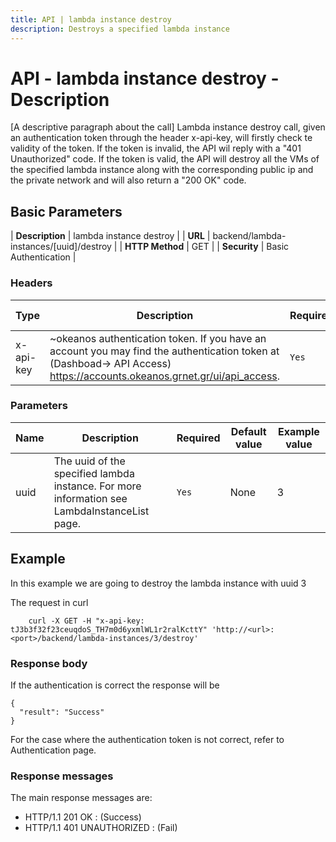 ```yaml
---
title: API | lambda instance destroy
description: Destroys a specified lambda instance
---
```


# API - lambda instance destroy - Description

[A descriptive paragraph about the call]
Lambda instance destroy call, given an authentication token through the header x-api-key,
will firstly check te validity of the token. If the token is invalid, the API wil reply with
a "401 Unauthorized" code. If the token is valid, the API will destroy all the VMs of the
specified lambda instance along with the corresponding public ip and the private network and
will also return a "200 OK" code.

## Basic Parameters

| **Description** | lambda instance destroy |
| **URL**         | backend/lambda-instances/[uuid]/destroy  |
| **HTTP Method** | GET |
| **Security**    | Basic Authentication        |


### Headers

Type | Description | Required | Default value | Example value |
------|-------------|----------|---------------|---------------|
x-api-key | ~okeanos authentication token. If you have an account you may find the authentication token at (Dashboad-> API Access) https://accounts.okeanos.grnet.gr/ui/api_access. | `Yes` | None | tJ3b3f32f23ceuqdoS_TH7m0d6yxmlWL1r2ralKcttY


### Parameters

Name | Description | Required | Default value | Example value |
------|-------------|----------|---------------|---------------|
uuid  | The uuid of the specified lambda instance. For more information see LambdaInstanceList page. |`Yes` |None| 3


## Example

In this example we are going to destroy the lambda instance with uuid 3

The request in curl

```
    curl -X GET -H "x-api-key: tJ3b3f32f23ceuqdoS_TH7m0d6yxmlWL1r2ralKcttY" 'http://<url>:<port>/backend/lambda-instances/3/destroy'
```


### Response body

If the authentication is correct the response will be

```
{
  "result": "Success"
}
```

For the case where the authentication token is not correct, refer to Authentication page.

### Response messages

The main response messages are:

- HTTP/1.1 201 OK : (Success)
- HTTP/1.1 401 UNAUTHORIZED : (Fail)
